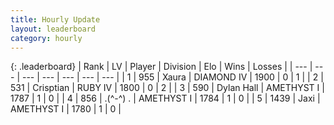 ```yaml
---
title: Hourly Update
layout: leaderboard
category: hourly
---
```


{: .leaderboard}
| Rank | LV | Player | Division | Elo | Wins | Losses |
| --- | --- | --- | --- | --- | --- | --- |
| <span data-change="1">1</span> | 955 | <span title="ID: 200908">Xaura</span> | DIAMOND IV | <span data-change="-373">1900</span> | <span data-change="-242">0</span> | <span data-change="-100">1</span> |
| <span data-change="13">2</span> | 531 | <span title="ID: 665674">Crisptian</span> | RUBY IV | <span data-change="-313">1800</span> | <span data-change="-105">0</span> | <span data-change="-53">2</span> |
| <span data-change="34">3</span> | 590 | <span title="ID: 174294">Dylan Hall</span> | AMETHYST I | <span data-change="-268">1787</span> | <span data-change="-290">1</span> | <span data-change="-175">0</span> |
| <span data-change="30">4</span> | 856 | <span title="ID: 455724">.(^-^) .</span> | AMETHYST I | <span data-change="-275">1784</span> | <span data-change="-51">1</span> | <span data-change="-28">0</span> |
| <span data-change="40">5</span> | 1439 | <span title="ID: 298672">Jaxi</span> | AMETHYST I | <span data-change="-263">1780</span> | <span data-change="-172">1</span> | <span data-change="-105">0</span> |